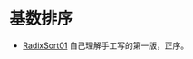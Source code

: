 基数排序
==================

- [RadixSort01](src/main/java/hello/algorithm/sort/lesson08/RadixSort01.java) 自己理解手工写的第一版，正序。
